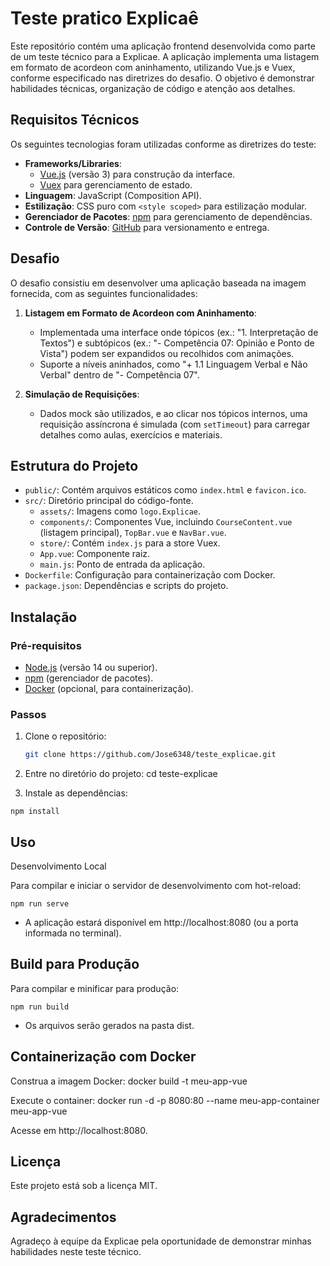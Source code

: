 <h1>Teste pratico Explicaê</h1>

<p>Este repositório contém uma aplicação frontend desenvolvida como parte de um teste técnico para a Explicae. A aplicação implementa uma listagem em formato de acordeon com aninhamento, utilizando Vue.js e Vuex, conforme especificado nas diretrizes do desafio. O objetivo é demonstrar habilidades técnicas, organização de código e atenção aos detalhes.</p>

## Requisitos Técnicos

Os seguintes tecnologias foram utilizadas conforme as diretrizes do teste:

- **Frameworks/Libraries**: 
  - [Vue.js](https://vuejs.org/) (versão 3) para construção da interface.
  - [Vuex](https://vuex.vuejs.org/) para gerenciamento de estado.
- **Linguagem**: JavaScript (Composition API).
- **Estilização**: CSS puro com `<style scoped>` para estilização modular.
- **Gerenciador de Pacotes**: [npm](https://www.npmjs.com/) para gerenciamento de dependências.
- **Controle de Versão**: [GitHub](https://github.com/) para versionamento e entrega.


## Desafio

O desafio consistiu em desenvolver uma aplicação baseada na imagem fornecida, com as seguintes funcionalidades:

1. **Listagem em Formato de Acordeon com Aninhamento**:
   - Implementada uma interface onde tópicos (ex.: "1. Interpretação de Textos") e subtópicos (ex.: "- Competência 07: Opinião e Ponto de Vista") podem ser expandidos ou recolhidos com animações.
   - Suporte a níveis aninhados, como "+ 1.1 Linguagem Verbal e Não Verbal" dentro de "- Competência 07".

2. **Simulação de Requisições**:
   - Dados mock são utilizados, e ao clicar nos tópicos internos, uma requisição assíncrona é simulada (com `setTimeout`) para carregar detalhes como aulas, exercícios e materiais.

## Estrutura do Projeto

- `public/`: Contém arquivos estáticos como `index.html` e `favicon.ico`.
- `src/`: Diretório principal do código-fonte.
  - `assets/`: Imagens como `logo.Explicae`.
  - `components/`: Componentes Vue, incluindo `CourseContent.vue` (listagem principal), `TopBar.vue` e `NavBar.vue`.
  - `store/`: Contém `index.js` para a store Vuex.
  - `App.vue`: Componente raiz.
  - `main.js`: Ponto de entrada da aplicação.
- `Dockerfile`: Configuração para containerização com Docker.
- `package.json`: Dependências e scripts do projeto.


## Instalação

### Pré-requisitos
- [Node.js](https://nodejs.org/) (versão 14 ou superior).
- [npm](https://www.npmjs.com/) (gerenciador de pacotes).
- [Docker](https://www.docker.com/) (opcional, para containerização).

### Passos
1. Clone o repositório:
   ```bash
   git clone https://github.com/Jose6348/teste_explicae.git

2. Entre no diretório do projeto:
cd teste-explicae

3. Instale as dependências:
```
npm install
```

## Uso
Desenvolvimento Local

Para compilar e iniciar o servidor de desenvolvimento com hot-reload:

```
npm run serve
```

- A aplicação estará disponível em http://localhost:8080 (ou a porta informada no terminal).

## Build para Produção

Para compilar e minificar para produção:

```
npm run build
```

- Os arquivos serão gerados na pasta dist.

## Containerização com Docker

Construa a imagem Docker:
docker build -t meu-app-vue 

Execute o container:
docker run -d -p 8080:80 --name meu-app-container meu-app-vue

Acesse em http://localhost:8080.


## Licença

Este projeto está sob a licença MIT.


## Agradecimentos

Agradeço à equipe da Explicae pela oportunidade de demonstrar minhas habilidades neste teste técnico.




